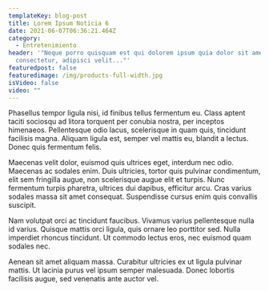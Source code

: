 ```yaml
---
templateKey: blog-post
title: Lorem Ipsum Noticia 6
date: 2021-06-07T06:36:21.464Z
category:
  - Entretenimiento
header: '"Neque porro quisquam est qui dolorem ipsum quia dolor sit amet,
  consectetur, adipisci velit..."'
featuredpost: false
featuredimage: /img/products-full-width.jpg
isVideo: false
video: ""
---
```

Phasellus tempor ligula nisi, id finibus tellus fermentum eu. Class aptent taciti sociosqu ad litora torquent per conubia nostra, per inceptos himenaeos. Pellentesque odio lacus, scelerisque in quam quis, tincidunt facilisis magna. Aliquam ligula est, semper vel mattis eu, blandit a lectus. Donec quis fermentum felis. 

Maecenas velit dolor, euismod quis ultrices eget, interdum nec odio. Maecenas ac sodales enim. Duis ultricies, tortor quis pulvinar condimentum, elit sem fringilla augue, non scelerisque augue elit et turpis. Nunc fermentum turpis pharetra, ultrices dui dapibus, efficitur arcu. Cras varius sodales massa sit amet consequat. Suspendisse cursus enim quis convallis suscipit.

Nam volutpat orci ac tincidunt faucibus. Vivamus varius pellentesque nulla id varius. Quisque mattis orci ligula, quis ornare leo porttitor sed. Nulla imperdiet rhoncus tincidunt. Ut commodo lectus eros, nec euismod quam sodales nec. 

Aenean sit amet aliquam massa. Curabitur ultricies ex ut ligula pulvinar mattis. Ut lacinia purus vel ipsum semper malesuada. Donec lobortis facilisis augue, sed venenatis ante auctor vel.
